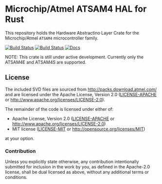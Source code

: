 # Microchip/Atmel ATSAM4 HAL for Rust

This repository holds the Hardware Abstractino Layer Crate for the Microchip/Atmel `ATSAM4` microcontroller family.

[![Build Status](https://api.travis-ci.com/atsam4-rs/atsam4-hal.svg?branch=master)](https://api.travis-ci.com/atsam4-rs/atsam4-hal)
[![Build Status](https://github.com/atsam4-rs/atsam4-hal/workflows/Rust/badge.svg)](https://github.com/atsam4-rs/atsam4-hal/actions)
[![Docs](https://docs.rs/atsam4-hal/badge.svg)](https://docs.rs/atsam4-hal/latest/)

NOTE: This crate is still under active development.   Currently only the ATSAM4E and ATSAM4S are supported.

## License

The included SVD files are sourced from http://packs.download.atmel.com/ and
are licensed under the Apache License, Version 2.0 ([LICENSE-APACHE](LICENSE-APACHE) or
http://www.apache.org/licenses/LICENSE-2.0).

The remainder of the code is licensed under either of:

- Apache License, Version 2.0 ([LICENSE-APACHE](LICENSE-APACHE) or
  http://www.apache.org/licenses/LICENSE-2.0)
- MIT license ([LICENSE-MIT](LICENSE-MIT) or http://opensource.org/licenses/MIT)

at your option.

### Contribution

Unless you explicitly state otherwise, any contribution intentionally submitted for inclusion in the
work by you, as defined in the Apache-2.0 license, shall be dual licensed as above, without any
additional terms or conditions.
